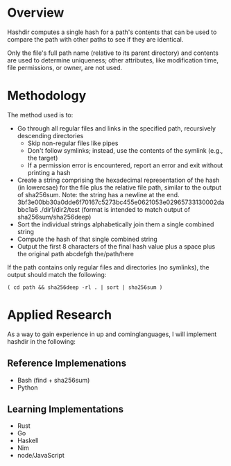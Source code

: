 # Overview

Hashdir computes a single hash for a path's contents that can be used to
compare the path with other paths to see if they are identical.

Only the file's full path name (relative to its parent directory) and contents
are used to determine uniqueness; other attributes, like modification time,
file permissions, or owner, are not used.

# Methodology

The method used is to:
- Go through all regular files and links in the specified path, recursively
  descending directories
  - Skip non-regular files like pipes
  - Don't follow symlinks; instead, use the contents of the symlink (e.g., the target)
  - If a permission error is encountered, report an error and exit without printing a hash
- Create a string comprising the hexadecimal representation of the hash (in
  lowercsae) for the file plus the relative file path, similar to the output of
  sha256sum. Note: the string has a newline at the end.
    3bf3e00bb30a0dde6f70167c5273bc455e0621053e02965733130002dabbc1a6  ./dir1/dir2/test
  (format is intended to match output of sha256sum/sha256deep)
- Sort the individual strings alphabetically join them a single combined string
- Compute the hash of that single combined string
- Output the first 8 characters of the final hash value plus a space plus the original path
  abcdefgh the/path/here

If the path contains only regular files and directories (no symlinks), the
output should match the following:

    ( cd path && sha256deep -rl . | sort | sha256sum )

# Applied Research

As a way to gain experience in up and cominglanguages, I will implement hashdir
in the following:

## Reference Implemenations
- Bash (find + sha256sum)
- Python

## Learning Implementations
- Rust
- Go
- Haskell
- Nim
- node/JavaScript
